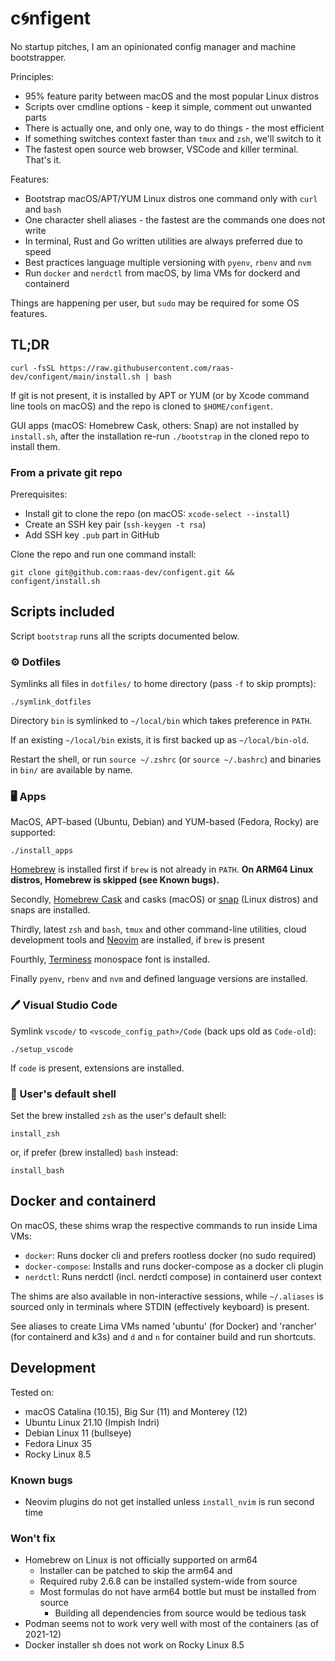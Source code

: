 # c🌀nfigent

No startup pitches, I am an opinionated config manager and machine bootstrapper.

Principles:

- 95% feature parity between macOS and the most popular Linux distros
- Scripts over cmdline options - keep it simple, comment out unwanted parts
- There is actually one, and only one, way to do things - the most efficient
- If something switches context faster than `tmux` and `zsh`, we'll switch to it
- The fastest open source web browser, VSCode and killer terminal. That's it.

Features:

- Bootstrap macOS/APT/YUM Linux distros one command only with `curl` and `bash`
- One character shell aliases - the fastest are the commands one does not write
- In terminal, Rust and Go written utilities are always preferred due to speed
- Best practices language multiple versioning with `pyenv`, `rbenv` and `nvm`
- Run `docker` and `nerdctl` from macOS, by lima VMs for dockerd and containerd

Things are happening per user, but `sudo` may be required for some OS features.

## TL;DR

    curl -fsSL https://raw.githubusercontent.com/raas-dev/configent/main/install.sh | bash

If git is not present, it is installed by APT or YUM (or by Xcode command line
tools on macOS) and the repo is cloned to `$HOME/configent`.

GUI apps (macOS: Homebrew Cask, others: Snap) are not installed by `install.sh`,
after the installation re-run `./bootstrap` in the cloned repo to install them.

### From a private git repo

Prerequisites:
- Install git to clone the repo (on macOS: `xcode-select --install`)
- Create an SSH key pair (`ssh-keygen -t rsa`)
- Add SSH key `.pub` part in GitHub

Clone the repo and run one command install:

    git clone git@github.com:raas-dev/configent.git && configent/install.sh

## Scripts included

Script `bootstrap` runs all the scripts documented below.

### ⚙️ Dotfiles

Symlinks all files in `dotfiles/` to home directory (pass `-f` to skip prompts):

    ./symlink_dotfiles

Directory `bin` is symlinked to `~/local/bin` which takes preference in `PATH`.

If an existing `~/local/bin` exists, it is first backed up as `~/local/bin-old`.

Restart the shell, or run `source ~/.zshrc` (or `source ~/.bashrc`) and
binaries in `bin/` are available by name.

### 🖥️ Apps

MacOS, APT-based (Ubuntu, Debian) and YUM-based (Fedora, Rocky) are supported:

    ./install_apps

[Homebrew](https://brew.sh/) is installed first if `brew` is not already in
`PATH`. **On ARM64 Linux distros, Homebrew is skipped (see Known bugs).**

Secondly, [Homebrew Cask](https://formulae.brew.sh/cask/) and casks (macOS) or
[snap](https://snapcraft.io/) (Linux distros) and snaps are installed.

Thirdly, latest `zsh` and `bash`, `tmux` and other command-line utilities, 
cloud development tools and [Neovim](https://neovim.io/) are installed,
if `brew` is present

Fourthly, [Terminess](https://www.programmingfonts.org/#terminus) monospace
font is installed.

Finally `pyenv`, `rbenv` and `nvm` and defined language versions are installed.

### 🖊️ Visual Studio Code

Symlink `vscode/` to `<vscode_config_path>/Code` (back ups old as `Code-old`):

    ./setup_vscode

If `code` is present, extensions are installed.

### 🐚 User's default shell

Set the brew installed `zsh` as the user's default shell:

    install_zsh

or, if prefer (brew installed) `bash` instead:

    install_bash

## Docker and containerd

On macOS, these shims wrap the respective commands to run inside Lima VMs:

- `docker`: Runs docker cli and prefers rootless docker (no sudo required)
- `docker-compose`: Installs and runs docker-compose as a docker cli plugin
- `nerdctl`: Runs nerdctl (incl. nerdctl compose) in containerd user context

The shims are also available in non-interactive sessions, while `~/.aliases`
is sourced only in terminals where STDIN (effectively keyboard) is present.

See aliases to create Lima VMs named 'ubuntu' (for Docker) and 'rancher'
(for containerd and k3s) and `d` and `n` for container build and run shortcuts.

## Development

Tested on:
- macOS Catalina (10.15), Big Sur (11) and Monterey (12)
- Ubuntu Linux 21.10 (Impish Indri)
- Debian Linux 11 (bullseye)
- Fedora Linux 35
- Rocky Linux 8.5

### Known bugs

- Neovim plugins do not get installed unless `install_nvim` is run second time

### Won't fix

- Homebrew on Linux is not officially supported on arm64
    - Installer can be patched to skip the arm64 and
    - Required ruby 2.6.8 can be installed system-wide from source
    - Most formulas do not have arm64 bottle but must be installed from source
        - Building all dependencies from source would be tedious task
- Podman seems not to work very well with most of the containers (as of 2021-12)
- Docker installer sh does not work on Rocky Linux 8.5

